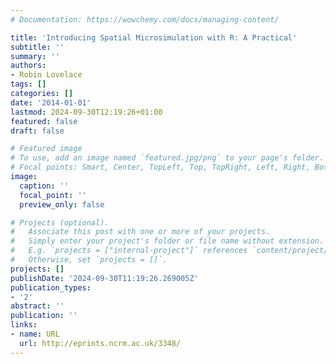 ```yaml
---
# Documentation: https://wowchemy.com/docs/managing-content/

title: 'Introducing Spatial Microsimulation with R: A Practical'
subtitle: ''
summary: ''
authors:
- Robin Lovelace
tags: []
categories: []
date: '2014-01-01'
lastmod: 2024-09-30T12:19:26+01:00
featured: false
draft: false

# Featured image
# To use, add an image named `featured.jpg/png` to your page's folder.
# Focal points: Smart, Center, TopLeft, Top, TopRight, Left, Right, BottomLeft, Bottom, BottomRight.
image:
  caption: ''
  focal_point: ''
  preview_only: false

# Projects (optional).
#   Associate this post with one or more of your projects.
#   Simply enter your project's folder or file name without extension.
#   E.g. `projects = ["internal-project"]` references `content/project/deep-learning/index.md`.
#   Otherwise, set `projects = []`.
projects: []
publishDate: '2024-09-30T11:19:26.269005Z'
publication_types:
- '2'
abstract: ''
publication: ''
links:
- name: URL
  url: http://eprints.ncrm.ac.uk/3348/
---
```

